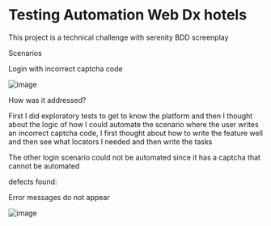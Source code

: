 # Testing Automation Web Dx hotels

This project is a technical challenge with serenity BDD screenplay

Scenarios


Login with incorrect captcha code

![image](https://github.com/user-attachments/assets/2cf09eb9-d32e-4101-81ac-bd3e664a42ee)


How was it addressed?

First I did exploratory tests to get to know the platform and then I thought about the logic of how I could automate the scenario where the user writes an incorrect captcha code, I first thought about how to write the feature well and then see what locators I needed and then write the tasks


The other login scenario could not be automated since it has a captcha that cannot be automated


defects found:

Error messages do not appear

![image](https://github.com/user-attachments/assets/ce7cbd0b-217e-4227-93f2-8354fbb03b46)



